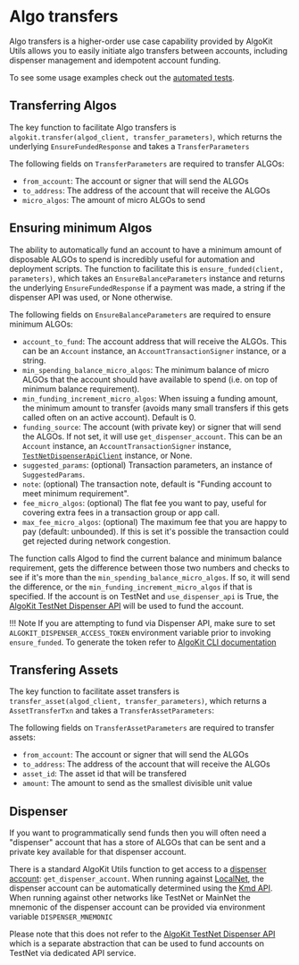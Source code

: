 # Algo transfers

Algo transfers is a higher-order use case capability provided by AlgoKit Utils allows you to easily initiate algo transfers between accounts, including dispenser management and
idempotent account funding.

To see some usage examples check out the [automated tests](https://github.com/algorandfoundation/algokit-utils-py/blob/main/tests/test_transfer.py).

## Transferring Algos

The key function to facilitate Algo transfers is `algokit.transfer(algod_client, transfer_parameters)`, which returns the underlying `EnsureFundedResponse` and takes a `TransferParameters`

The following fields on `TransferParameters` are required to transfer ALGOs:

- `from_account`: The account or signer that will send the ALGOs
- `to_address`: The address of the account that will receive the ALGOs
- `micro_algos`: The amount of micro ALGOs to send

## Ensuring minimum Algos

The ability to automatically fund an account to have a minimum amount of disposable ALGOs to spend is incredibly useful for automation and deployment scripts.
The function to facilitate this is `ensure_funded(client, parameters)`, which takes an `EnsureBalanceParameters` instance and returns the underlying `EnsureFundedResponse` if a payment was made, a string if the dispenser API was used, or None otherwise.

The following fields on `EnsureBalanceParameters` are required to ensure minimum ALGOs:

- `account_to_fund`: The account address that will receive the ALGOs. This can be an `Account` instance, an `AccountTransactionSigner` instance, or a string.
- `min_spending_balance_micro_algos`: The minimum balance of micro ALGOs that the account should have available to spend (i.e. on top of minimum balance requirement).
- `min_funding_increment_micro_algos`: When issuing a funding amount, the minimum amount to transfer (avoids many small transfers if this gets called often on an active account). Default is 0.
- `funding_source`: The account (with private key) or signer that will send the ALGOs. If not set, it will use `get_dispenser_account`. This can be an `Account` instance, an `AccountTransactionSigner` instance, [`TestNetDispenserApiClient`](dispenser-client.md) instance, or None.
- `suggested_params`: (optional) Transaction parameters, an instance of `SuggestedParams`.
- `note`: (optional) The transaction note, default is "Funding account to meet minimum requirement".
- `fee_micro_algos`: (optional) The flat fee you want to pay, useful for covering extra fees in a transaction group or app call.
- `max_fee_micro_algos`: (optional) The maximum fee that you are happy to pay (default: unbounded). If this is set it's possible the transaction could get rejected during network congestion.

The function calls Algod to find the current balance and minimum balance requirement, gets the difference between those two numbers and checks to see if it's more than the `min_spending_balance_micro_algos`. If so, it will send the difference, or the `min_funding_increment_micro_algos` if that is specified. If the account is on TestNet and `use_dispenser_api` is True, the [AlgoKit TestNet Dispenser API](../../../../features/dispenser) will be used to fund the account.

!!! Note
	If you are attempting to fund via Dispenser API, make sure to set `ALGOKIT_DISPENSER_ACCESS_TOKEN` environment variable prior to invoking `ensure_funded`. To generate the token refer to [AlgoKit CLI documentation](../../../../features/dispenser#login)

## Transfering Assets

The key function to facilitate asset transfers is `transfer_asset(algod_client, transfer_parameters)`, which returns a `AssetTransferTxn` and takes a `TransferAssetParameters`:

The following fields on `TransferAssetParameters` are required to transfer assets:

- `from_account`: The account or signer that will send the ALGOs
- `to_address`: The address of the account that will receive the ALGOs
- `asset_id`: The asset id that will be transfered
- `amount`: The amount to send as the smallest divisible unit value

## Dispenser

If you want to programmatically send funds then you will often need a "dispenser" account that has a store of ALGOs that can be sent and a private key available for that dispenser account.

There is a standard AlgoKit Utils function to get access to a [dispenser account](./account.md#account): `get_dispenser_account`. When running against
[LocalNet](../../../../features/localnet), the dispenser account can be automatically determined using the
[Kmd API](https://developer.algorand.org/docs/rest-apis/kmd). When running against other networks like TestNet or MainNet the mnemonic of the dispenser account can be provided via environment
variable `DISPENSER_MNEMONIC`

Please note that this does not refer to the [AlgoKit TestNet Dispenser API](./dispenser-client.md) which is a separate abstraction that can be used to fund accounts on TestNet via dedicated API service.
